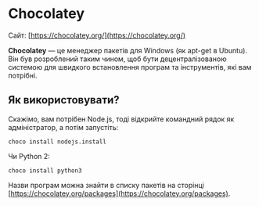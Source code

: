 # Chocolatey

Сайт: [https://chocolatey.org/](https://chocolatey.org/)

**Chocolatey** — це менеджер пакетів для Windows (як apt-get в Ubuntu). Він був розроблений таким чином, щоб бути децентралізованою системою для швидкого встановлення програм та інструментів, які вам потрібні.

## Як використовувати?

Скажімо, вам потрібен Node.js, тоді відкрийте командний рядок як адміністратор, а потім запустіть:

```
choco install nodejs.install
```

Чи Python 2:

```
choco install python3
```

Назви програм можна знайти в списку пакетів на сторінці [https://chocolatey.org/packages](https://chocolatey.org/packages).
